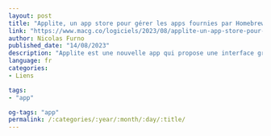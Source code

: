 ```yaml
---
layout: post
title: "Applite, un app store pour gérer les apps fournies par Homebrew Cask"
link: "https://www.macg.co/logiciels/2023/08/applite-un-app-store-pour-gerer-les-apps-fournies-par-homebrew-cask-138617"
author: Nicolas Furno
published_date: "14/08/2023"
description: "Applite est une nouvelle app qui propose une interface graphique par dessus Homebrew Cask. Son apparence se rapproche d’un App Store comme Apple a contribué à les populariser, mais aussi des gestionnaires de paquets en interface graphique que l’on trouvait même avant dans certaines distributions GNU/Linux. Une affiliation pas surprenante, car cette app propose exactement la même fonction, à savoir d’installer et de mettre à jour des ressources en exploitant un gestionnaire de paquets qu’on utilise à la base avec le terminal, mais via une interface graphique."
language: fr
categories:
- Liens

tags:
- "app"

og-tags: "app"
permalink: /:categories/:year/:month/:day/:title/
---
```

